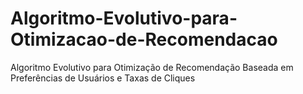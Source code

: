 # Algoritmo-Evolutivo-para-Otimizacao-de-Recomendacao
Algoritmo Evolutivo para Otimização de Recomendação Baseada em Preferências de Usuários e Taxas de Cliques
